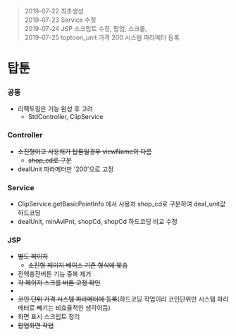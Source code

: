 > 2019-07-22 최초생성  
> 2019-07-23 Service 수정  
> 2019-07-24 JSP 스크립트 수정, 팝업, 스크롤,  
> 2019-07-25 toptoon_unit 가격 200 시스템 파라메터 등록

탑툰
====

### 공통

-	리팩토링은 기능 완성 후 고려
	-	StdController, ClipService

### Controller

-	~~소진형이고 사용처가 탑툰일경우 viewName이 다름~~
	-	~~shop_cd로 구분~~
-	dealUnit 파라메터만 '200'으로 고정

### Service

-	ClipService.getBasicPointInfo 에서 사용처 shop_cd로 구분하여 deal_unit값 하드코딩
-	dealUnit, minAvlPnt, shopCd, shopCd 하드코딩 비교 수정

### JSP

-	~~별도 페이지~~
	-	~~소진형 페이지 베이스 기존 형식에 맞춤~~
-	전액충전버튼 기능 중복 제거
-	~~각 페이지 스크롤 버튼 고정 확인~~
-
-	~~코인 단위 가격 시스템 파라메터에 등록~~(하드코딩 작업이라 코인단위만 시스템 파라메터로 빼기는 비효율적인 생각이듬)
-	화면 표시 스크립트 정리
-	~~팝업화면 작업~~
